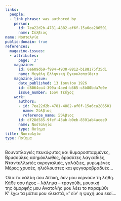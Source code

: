 ```yaml
---
links:
  people:
  - link_phrase: was authored by
    person:
      id: 7ea22d2b-4781-4882-af6f-15a6ca286501
      name: Σύλβιος
name: Νοσταλγία
public-domain: true
references:
  magazine-issues:
  - attributes:
      page: '3'
    magazine:
      id: 0e609d69-f994-4930-8812-b188175f35d1
      name: Μεγάλη Ελληνική Εγκυκλοπαίδεια
    magazine_issue:
      date_published: 13 Ιουνίου 1926
      id: d8064ea4-390a-4aed-b365-c8b80bda7e0e
      issue_number: 16ον Τεύχος
    work:
      authors:
      - id: 7ea22d2b-4781-4882-af6f-15a6ca286501
        name: Σύλβιος
        reference_name: Σύλβιος
      id: df28d585-9fef-43ab-b0eb-8301ab4acee9
      name: Νοσταλγία
      type: Ποίημα
title: Νοσταλγία
type: Ποίημα
---
```


<main class="content" itemprop="text">
<p>Βουνοπλαγιές πευκόφυτες και θυμαροσπαρμένες,<br>
Βρυσούλες ασημόκλωθες, δροσάτες λαγκαδιές,<br>
Νταντελλωτές ακρογιαλιές, γαλάζιες, μυρωμένες<br>
Μέρες χρυσές, ηλιόλουστες και φεγγαροβραδυές...</p>

<p>Όλα τα κάλλη σου Αττική, δεν μου κερνούν τη λήθη.<br>
Κάθε σου ήχος &ndash; λάλημα &ndash; τραγούδι, μουσική<br>
της όμορφής μου Ανατολής μου λέει το παραμύθι<br>
Κ' έχω τα μάτια μου κλειστά, κ' είν' η ψυχή μου εκεί...</p>
</main>
